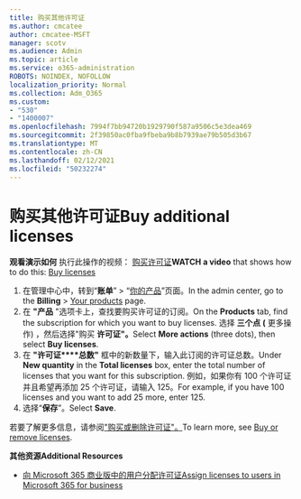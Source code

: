 ```yaml
---
title: 购买其他许可证
ms.author: cmcatee
author: cmcatee-MSFT
manager: scotv
ms.audience: Admin
ms.topic: article
ms.service: o365-administration
ROBOTS: NOINDEX, NOFOLLOW
localization_priority: Normal
ms.collection: Adm_O365
ms.custom:
- "530"
- "1400007"
ms.openlocfilehash: 7994f7bb94720b1929790f587a9506c5e3dea469
ms.sourcegitcommit: 2f39850ac0fba9fbeba9b8b7939ae79b505d3b67
ms.translationtype: MT
ms.contentlocale: zh-CN
ms.lasthandoff: 02/12/2021
ms.locfileid: "50232274"
---
```

# <a name="buy-additional-licenses"></a><span data-ttu-id="cef91-102">购买其他许可证</span><span class="sxs-lookup"><span data-stu-id="cef91-102">Buy additional licenses</span></span>

<span data-ttu-id="cef91-103">**观看演示如何** 执行此操作的视频： [购买许可证](https://go.microsoft.com/fwlink/p/?linkid=2154857)</span><span class="sxs-lookup"><span data-stu-id="cef91-103">**WATCH a video** that shows how to do this: [Buy licenses](https://go.microsoft.com/fwlink/p/?linkid=2154857)</span></span>

1. <span data-ttu-id="cef91-104">在管理中心中，转到“**账单**” > “[你的产品](https://go.microsoft.com/fwlink/p/?linkid=842054)”页面。</span><span class="sxs-lookup"><span data-stu-id="cef91-104">In the admin center, go to the **Billing** > [Your products](https://go.microsoft.com/fwlink/p/?linkid=842054) page.</span></span>
2. <span data-ttu-id="cef91-105">在 **"产品** "选项卡上，查找要购买许可证的订阅。</span><span class="sxs-lookup"><span data-stu-id="cef91-105">On the **Products** tab, find the subscription for which you want to buy licenses.</span></span> <span data-ttu-id="cef91-106">选择 **三个点 (** 更多操作) ，然后选择"购买 **许可证"。**</span><span class="sxs-lookup"><span data-stu-id="cef91-106">Select **More actions** (three dots), then select **Buy licenses**.</span></span>
3. <span data-ttu-id="cef91-107">在 **"许可证\*\*\*\*总数"** 框中的新数量下，输入此订阅的许可证总数。</span><span class="sxs-lookup"><span data-stu-id="cef91-107">Under **New quantity** in the **Total licenses** box, enter the total number of licenses that you want for this subscription.</span></span> <span data-ttu-id="cef91-108">例如，如果你有 100 个许可证并且希望再添加 25 个许可证，请输入 125。</span><span class="sxs-lookup"><span data-stu-id="cef91-108">For example, if you have 100 licenses and you want to add 25 more, enter 125.</span></span>
4. <span data-ttu-id="cef91-109">选择“**保存**”。</span><span class="sxs-lookup"><span data-stu-id="cef91-109">Select **Save**.</span></span>

<span data-ttu-id="cef91-110">若要了解更多信息，请参阅["购买或删除许可证"。](https://docs.microsoft.com/microsoft-365/commerce/licenses/buy-licenses)</span><span class="sxs-lookup"><span data-stu-id="cef91-110">To learn more, see [Buy or remove licenses](https://docs.microsoft.com/microsoft-365/commerce/licenses/buy-licenses).</span></span>

<span data-ttu-id="cef91-111">**其他资源**</span><span class="sxs-lookup"><span data-stu-id="cef91-111">**Additional Resources**</span></span>

- [<span data-ttu-id="cef91-112">向 Microsoft 365 商业版中的用户分配许可证</span><span class="sxs-lookup"><span data-stu-id="cef91-112">Assign licenses to users in Microsoft 365 for business</span></span>](https://docs.microsoft.com/microsoft-365/admin/manage/assign-licenses-to-users)
